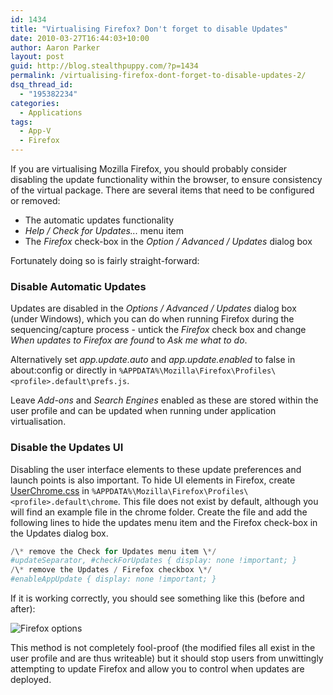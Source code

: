 ```yaml
---
id: 1434
title: "Virtualising Firefox? Don't forget to disable Updates"
date: 2010-03-27T16:44:03+10:00
author: Aaron Parker
layout: post
guid: http://blog.stealthpuppy.com/?p=1434
permalink: /virtualising-firefox-dont-forget-to-disable-updates-2/
dsq_thread_id:
  - "195382234"
categories:
  - Applications
tags:
  - App-V
  - Firefox
---
```

If you are virtualising Mozilla Firefox, you should probably consider disabling the update functionality within the browser, to ensure consistency of the virtual package. There are several items that need to be configured or removed:

  * The automatic updates functionality
  * _Help / Check for Updates..._ menu item
  * The _Firefox_ check-box in the _Option / Advanced / Updates_ dialog box

Fortunately doing so is fairly straight-forward:

### Disable Automatic Updates

Updates are disabled in the _Options / Advanced / Updates_ dialog box (under Windows), which you can do when running Firefox during the sequencing/capture process - untick the _Firefox_ check box and change _When updates to Firefox are found_ to _Ask me what to do_.

Alternatively set _app.update.auto_ and _app.update.enabled_ to false in about:config or directly in `%APPDATA%\Mozilla\Firefox\Profiles\<profile>.default\prefs.js`.

Leave _Add-ons_ and _Search Engines_ enabled as these are stored within the user profile and can be updated when running under application virtualisation.

### Disable the Updates UI

Disabling the user interface elements to these update preferences and launch points is also important. To hide UI elements in Firefox, create [UserChrome.css](http://www.mozilla.org/unix/customizing.html) in `%APPDATA%\Mozilla\Firefox\Profiles\<profile>.default\chrome`. This file does not exist by default, although you will find an example file in the chrome folder. Create the file and add the following lines to hide the updates menu item and the Firefox check-box in the Updates dialog box.

```powershell
/\* remove the Check for Updates menu item \*/  
#updateSeparator, #checkForUpdates { display: none !important; }  
/\* remove the Updates / Firefox checkbox \*/  
#enableAppUpdate { display: none !important; }
```

If it is working correctly, you should see something like this (before and after):

![Firefox options](https://stealthpuppy.com/media/2010/03/FirefoxOptions.png)

This method is not completely fool-proof (the modified files all exist in the user profile and are thus writeable) but it should stop users from unwittingly attempting to update Firefox and allow you to control when updates are deployed.
